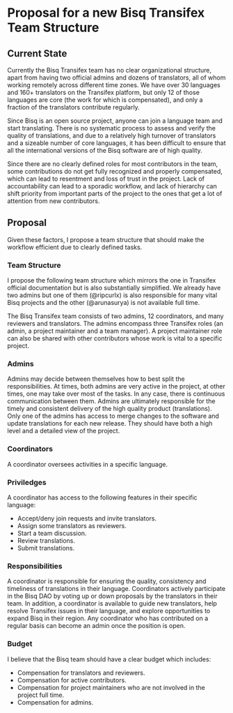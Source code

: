 # Proposal for a new Bisq Transifex Team Structure

## Current State
Currently the Bisq Transifex team has no clear organizational structure, apart from having two official admins and dozens of translators, all of whom working remotely across different time zones. We have over 30 languages and 160+ translators on the Transifex platform, but only 12 of those languages are core (the work for which is compensated), and only a fraction of the translators contribute regularly. 

Since Bisq is an open source project, anyone can join a language team and start translating. There is no systematic process to assess and verify the quality of translations, and due to a relatively high turnover of translators and a sizeable number of core languages, it has been difficult to ensure that all the international versions of the Bisq software are of high quality.

Since there are no clearly defined roles for most contributors in the team, some contributions do not get fully recognized and properly compensated, which can lead to resentment and loss of trust in the project. Lack of accountability can lead to a sporadic workflow, and lack of hierarchy can shift priority from important parts of the project to the ones that get a lot of attention from new contributors.

## Proposal
Given these factors, I propose a team structure that should make the workflow efficient due to clearly defined tasks.

### Team Structure
I propose the following team structure which mirrors the one in Transifex official documentation but is also substantially simplified.
We already have two admins but one of them (@ripcurlx) is also responsible for many vital Bisq projects and the other 
(@arunasurya) is not available full time. 

The Bisq Transifex team consists of two admins, 12 coordinators, and many reviewers and translators. The admins encompass three Transifex roles (an admin, a project maintainer and a team manager). A project maintainer role can also be shared with other contributors whose work is vital to a specific project.

### Admins
Admins may decide between themselves how to best split the responsibilities. At times, both admins are very active in the project, at other times, one may take over most of the tasks. In any case, there is continuous communication between them. Admins are ultimately responsible for the timely and consistent delivery of the high quality product (translations). Only one of the admins has access to merge changes to the software and update translations for each new release. They should have both a high level and a detailed view of the project.

### Coordinators
A coordinator oversees activities in a specific language.

### Priviledges
A coordinator has access to the following features in their specific language:
- Accept/deny join requests and invite translators.
- Assign some translators as reviewers.
- Start a team discussion.
- Review translations.
- Submit translations.

### Responsibilities
A coordinator is responsible for ensuring the quality, consistency and timeliness of translations in their language.
Coordinators actively participate in the Bisq DAO by voting up or down proposals by the translators in their team. In addition, a coordinator is available to guide new translators, help resolve Transifex issues in their language, and explore opportunities to expand Bisq in their region. Any coordinator who has contributed on a regular basis can become an admin once the position is open.


### Budget
I believe that the Bisq team should have a clear budget which includes:
- Compensation for translators and reviewers.
- Compensation for active contributors.
- Compensation for project maintainers who are not involved in the project full time.
- Compensation for admins.


